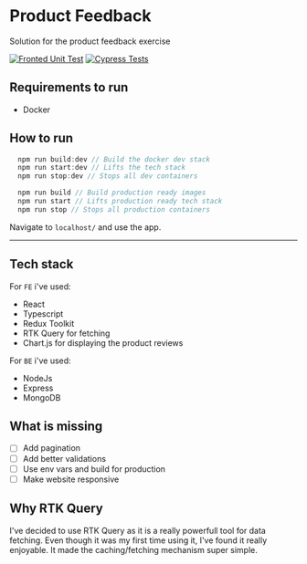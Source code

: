 # Product Feedback

Solution for the product feedback exercise

[![Fronted Unit Test](https://github.com/zepinheiro/product-feedback/actions/workflows/frontend.js.yml/badge.svg?branch=main)](https://github.com/zepinheiro/product-feedback/actions/workflows/frontend.js.yml)
[![Cypress Tests](https://github.com/zepinheiro/product-feedback/actions/workflows/cypress.js.yml/badge.svg)](https://github.com/zepinheiro/product-feedback/actions/workflows/cypress.js.yml)

## Requirements to run

- Docker

## How to run

```javascript
  npm run build:dev // Build the docker dev stack
  npm run start:dev // Lifts the tech stack
  npm run stop:dev // Stops all dev containers

  npm run build // Build production ready images
  npm run start // Lifts production ready tech stack
  npm run stop // Stops all production containers
```

Navigate to `localhost/` and use the app.

---

## Tech stack

For `FE` i've used:

- React
- Typescript
- Redux Toolkit
- RTK Query for fetching
- Chart.js for displaying the product reviews

For `BE` i've used:

- NodeJs
- Express
- MongoDB

## What is missing

- [ ] Add pagination
- [ ] Add better validations
- [ ] Use env vars and build for production
- [ ] Make website responsive

## Why RTK Query

I've decided to use RTK Query as it is a really powerfull tool for data fetching. Even though it was my first time using it, I've found it really enjoyable. It made the caching/fetching mechanism super simple.
